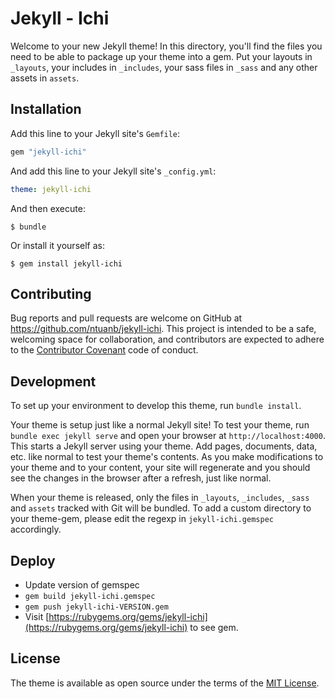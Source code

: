 # Jekyll - Ichi

Welcome to your new Jekyll theme! In this directory, you'll find the files you need to be able to package up your theme into a gem. Put your layouts in `_layouts`, your includes in `_includes`, your sass files in `_sass` and any other assets in `assets`.

## Installation

Add this line to your Jekyll site's `Gemfile`:

```ruby
gem "jekyll-ichi"
```

And add this line to your Jekyll site's `_config.yml`:

```yaml
theme: jekyll-ichi
```

And then execute:

    $ bundle

Or install it yourself as:

    $ gem install jekyll-ichi

## Contributing

Bug reports and pull requests are welcome on GitHub at https://github.com/ntuanb/jekyll-ichi. This project is intended to be a safe, welcoming space for collaboration, and contributors are expected to adhere to the [Contributor Covenant](http://contributor-covenant.org) code of conduct.

## Development

To set up your environment to develop this theme, run `bundle install`.

Your theme is setup just like a normal Jekyll site! To test your theme, run `bundle exec jekyll serve` and open your browser at `http://localhost:4000`. This starts a Jekyll server using your theme. Add pages, documents, data, etc. like normal to test your theme's contents. As you make modifications to your theme and to your content, your site will regenerate and you should see the changes in the browser after a refresh, just like normal.

When your theme is released, only the files in `_layouts`, `_includes`, `_sass` and `assets` tracked with Git will be bundled.
To add a custom directory to your theme-gem, please edit the regexp in `jekyll-ichi.gemspec` accordingly.

## Deploy
- Update version of gemspec
- `gem build jekyll-ichi.gemspec`
- `gem push jekyll-ichi-VERSION.gem`
- Visit [https://rubygems.org/gems/jekyll-ichi](https://rubygems.org/gems/jekyll-ichi) to see gem.

## License

The theme is available as open source under the terms of the [MIT License](https://opensource.org/licenses/MIT).

